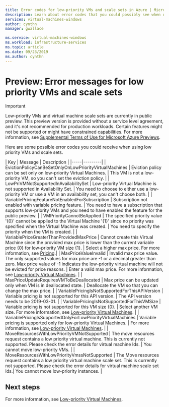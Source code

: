 ```yaml
---
title: Error codes for low-priority VMs and scale sets in Azure | Microsoft Docs
description: Learn about error codes that you could possibly see when using low-priority VMs and scale sets.
services: virtual-machines-windows
author: cynthn
manager: gwallace

ms.service: virtual-machines-windows
ms.workload: infrastructure-services
ms.topic: article
ms.date: 09/23/2019
ms.author: cynthn
---
```


# Preview: Error messages for low priority VMs and scale sets


> [!IMPORTANT]
> Low-priority VMs and virtual machine scale sets are currently in public preview.
> This preview version is provided without a service level agreement, and it's not recommended for production workloads. Certain features might not be supported or might have constrained capabilities. 
> For more information, see [Supplemental Terms of Use for Microsoft Azure Previews](https://azure.microsoft.com/support/legal/preview-supplemental-terms/).


Here are some possible error codes you could receive when using low priority VMs and scale sets.

| Key | Message | Description |
|-----|---------|
| EvictionPolicyCanBeSetOnlyOnLowPriorityVirtualMachines | Eviction policy can be set only on low-priority Virtual Machines. | This VM is not a low-priority VM, so you can't set the eviction policy. |
| LowPriVMNotSupportedInAvailabilitySet | Low-priority Virtual Machine is not supported in Availability Set. | You need to choose to either use a low-priority VM or use a VM in an availability set, you can't choose both. |
| VariablePricingFeatureNotEnabledForSubscription | Subscription not enabled with variable pricing feature. | You need to have a subscription that supports low-priority VMs and you need to have enabled the feature for the public preview. |
| VMPriorityCannotBeApplied | The specified priority value '{0}' cannot be applied to the Virtual Machine '{1}' since no priority was specified when the Virtual Machine was created. | You need to specify the priority when the VM is created.  |
| VariablePriceGreaterThanProvidedMaxPrice | Cannot create this Virtual Machine since the provided max price is lower than the current variable price {0} for low-priority VM size {1}. | Select a higher max price. For more information, see [Pricing]().|
| MaxPriceValueInvalid | Invalid max price value. The only supported values for max price are -1 or a decimal greater than zero. Max price value of -1 indicates the low-priority virtual machine will not be evicted for price reasons. | Enter a valid max price. For more information, see [Low-priority Virtual Machines](). |
| MaxPriceUpdateRequiresVMToBeDeallocated | Max price can be updated only when VM is in deallocated state. | Deallocate the VM so that you can change the max price. |
| VariablePricingIsNotSupportedForThisAPIVersion | Variable pricing is not supported for this API version. | The API version needs to be 2019-03-01. |
| VariablePricingIsNotSupportedForThisVMSize | Variable pricing is not supported for this VM size {0}. | Select another VM size. For more information, see [Low-priority Virtual Machines](low-priority-vms.md). |
| VariablePricingIsSupportedOnlyForLowPriorityVirtualMachines | Variable pricing is supported only for low-priority Virtual Machines. | For more information, see [Low-priority Virtual Machines](low-priority-vms.md). |
| MoveResourcesWithLowPriorityVMNotSupported | The move resources request contains a low priority virtual machine. This is currently not supported. Please check the error details for virtual machine Ids.  | You cannot move low-priority VMs. |
| MoveResourcesWithLowPriorityVmssNotSupported | The Move resources request contains a low priority virtual machine scale set. This is currently not supported. Please check the error details for virtual machine scale set Ids.| You cannot move low-priority instances. |


## Next steps

For more information, see [Low-priority Virtual Machines](low-priority-vms.md).